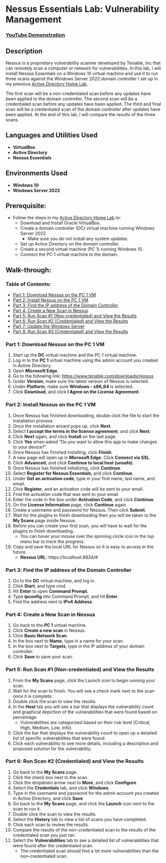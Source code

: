# Nessus Essentials Lab: Vulnerability Management

 ### [YouTube Demonstration](https://www.youtube.com/watch?v=_r7OhxCgxOo&t=2s)

## Description
Nessus is a proprietary vulnerability scanner developed by Tenable, Inc that can remotely scan a computer or network for vulnerabilities. In this lab, I will install Nessus Essentials on a Windows 10 virtual machine and use it to run three scans against the Windows Server 2022 domain controller I set up in my previous [Active Directory Home Lab](https://github.com/emann615/ActiveDirectoryLab).

<div style="page-break-after: always; visibility: hidden"></div>

The first scan will be a non-credentialed scan before any updates have been applied to the domain controller. The second scan will be a credentialed scan before any updates have been applied. The third and final scan will be a credentialed scan of the domain controller after updates have been applied. At the end of this lab, I will compare the results of the three scans.
<br />

## Languages and Utilities Used

* **VirtualBox** 
* **Active Directory**
* **Nessus Essentials**

## Environments Used

* **Windows 10**
* **Windows Server 2022**

## Prerequisite:

* Follow the steps in my [Active Directory Home Lab](https://github.com/emann615/ActiveDirectoryLab) to:
   * Download and Install Oracle VirtualBox.
   * Create a domain controller (DC) virtual machine running Windows Server 2022
      * Make sure you do not install any system updates.
   * Set up Active Directory on the  domain controller.
   * Create a second virtual machine (PC 1) running Windows 10.
   * Connect the PC 1 virtual machine to the domain.

## Walk-through:

### Table of Contents:

   * [Part 1: Download Nessus on the PC 1 VM](#part-1-install-virtualbox)
   * [Part 2: Install Nessus on the PC 1 VM](#part-2-download-windows-10-and-windows-server-2022-iso-files)
   * [Part 3: Find the IP address of the Domain Controller](#part-3-create-domain-controller-virtual-machine)
   * [Part 4: Create a New Scan in Nessus](#part-4-install-and-set-up-windows-server-2022-on-the-dc-virtual-machine)
   * [Part 5: Run Scan #1 (Non-credentialed) and View the Results](#part-5-install-virtualbox-guest-additions)
   * [Part 6: Run Scan #2 (Credentialed) and View the  Results](#part-6-set-up-ip-addressing-and-rename-the-pc)
   * [Part 7: Update the Windows Server](#part-7-install-active-directory-domain-services-and-create-your-domain)
   * [Part 8: Run Scan #3 (Credentialed) and View the Results](#part-8-create-dedicate-domain-admin-account)

### Part 1: Download Nessus on the PC 1 VM

1. Start up the **DC** virtual machine and the PC 1 virtual machine.
2. Log in to the **PC 1** virtual machine using the admin account you created in Active Directory.
3. Open **Microsoft Edge**.
4. Go to the following link: https://www.tenable.com/downloads/nessus 
5. Under **Version**, make sure the latest version of Nessus is selected.
6. Under **Platform**, make sure **Windows - x86_64** is selected.
7. Click **Download**, and click **I Agree on the License Agreement**.

### Part 2: Install Nessus on the PC 1 VM

1. Once Nessus has finished downloading, double click the file to start the installation process
2. Once the installation wizard pops up, click **Next**.
3. Select **I accept the terms in the license agreement**, and click **Next**.
4. Click **Next** again, and click **Install** on the last page.
5. Click **Yes** when asked “Do you want to allow this app to make changes to your device?”.
6. Once Nessus has finished installing, click **Finish**.
7. A new page will open up in **Microsoft Edge**. Click **Connect via SSL**.
8. Click **Advanced**, and click **Continue to local host (unsafe)**.
9. Once Nessus has finished initializing, click **Continue**.
10. Select **Register for Nessus Essentials**, and click **Continue**.
11. Under **Get an activation code**, type in your first name, last name, and email.
12. Click **Register**, and an activation code will be sent to your email.
13. Find the activation code that was sent to your email
14. Enter the code in the box under **Activation Code**, and click **Continue**.
15. On the **License Information** page, click **Continue** again
16. Create a username and password for Nessus. Then click **Submit**.
17. Wait for the plugins to finish downloading then you will be taken to the **My Scans** page inside Nessus.
18. Before you can create your first scan, you will have to wait for the plugins to finish downloading.
    * You can hover your mouse over the spinning circle icon in the top menu bar to track the progress.
19. Copy and save the local URL for Nessus so it is easy to access in the future.
    * **Nessus URL:**  https://localhost:8834/# 

### Part 3: Find the IP address of the Domain Controller

1. Go to the **DC** virtual machine, and log in.
2. Click **Start**, and type cmd.
3. Hit **Enter** to open **Command Prompt**.
4. Type **ipconfig** into Command Prompt, and hit **Enter**.
5. Find the address next to **IPv4 Address**.

### Part 4: Create a New Scan in Nessus

1. Go back to the **PC 1** virtual machine.
2. Click **Create a new scan** in Nessus.
3. Click **Basic Network Scan**.
4. In the box next to **Name**, type in a name for your scan.
5. In the box next to **Targets**, type in the IP address of your domain controller.
6. Click **Save** to save your scan.

### Part 5: Run Scan #1 (Non-credentialed) and View the Results

1. From the **My Scans** page, click the Launch icon to begin running your scan.
2. Wait for the scan to finish. You will see a check mark next to the scan once it is complete.
3. Double click the scan to view the results.
4. In the **Host** tab you will see a bar that displays the vulnerability count and graphical depiction of the vulnerabilities that were found based on percentage.
   * Vulnerabilities are categorized based on their risk level (Critical, High, Medium, Low, Info).
5. Click the bar that displays the vulnerability count to open up a detailed list of specific vulnerabilities that were found.
6. Click each vulnerability to see more details, including a description and proposed solution for the vulnerability.

### Part 6: Run Scan #2 (Credentialed) and View the  Results

1. Go back to the **My Scans** page.
2. Click the check box next to the scan.
3. Click the dropdown arrow next to **More**, and click **Configure**.
4. Select the **Credentials** tab, and click **Windows**.
5. Type in the username and password for the admin account you created in Active Directory, and click **Save**.
6. Go back to the **My Scans** page, and click the **Launch** icon next to the scan to run it.
7. Double click the scan to view the results.
8. Select the **History** tab to view a list of scans you have completed.
9. Click each scan to review the results.
10. Compare the results of the non-credentialed scan to the results of the credentialed scan you just ran.
11. Select the **Vulnerabilities** tab to see a detailed list of vulnerabilities that were found after the credentialed scan.
    * The credentialed scan should find a lot more vulnerabilities than the non-credentialed scan.
